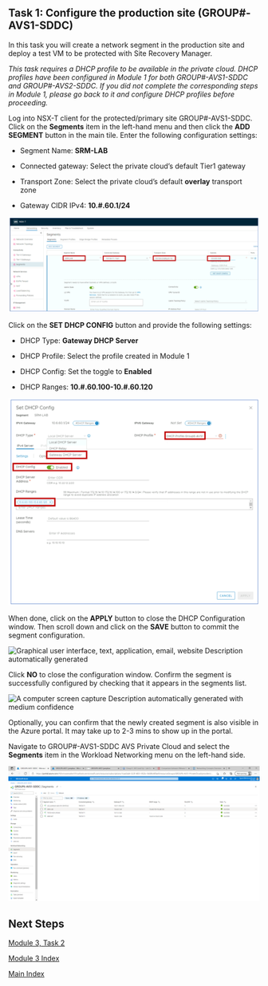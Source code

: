 ## Task 1: Configure the production site (GROUP\#-AVS1-SDDC)

In this task you will create a network segment in the production site and deploy
a test VM to be protected with Site Recovery Manager.

*This task requires a DHCP profile to be available in the private cloud. DHCP
profiles have been configured in Module 1 for both GROUP\#-AVS1-SDDC and
GROUP\#-AVS2-SDDC. If you did not complete the corresponding steps in Module 1,
please go back to it and configure DHCP profiles before proceeding.*

Log into NSX-T client for the protected/primary site GROUP\#-AVS1-SDDC. Click on
the **Segments** item in the left-hand menu and then click the **ADD SEGMENT**
button in the main tile. Enter the following configuration settings:

-   Segment Name: **SRM-LAB**

-   Connected gateway: Select the private cloud’s default Tier1 gateway

-   Transport Zone: Select the private cloud’s default **overlay** transport
    zone

-   Gateway CIDR IPv4: **10.\#.60.1/24**

![](media/367712fc63544d3aac43e67cd75c5220.png)

Click on the **SET DHCP CONFIG** button and provide the following settings:

-   DHCP Type: **Gateway DHCP Server**

-   DHCP Profile: Select the profile created in Module 1

-   DHCP Config: Set the toggle to **Enabled**

-   DHCP Ranges: **10.\#.60.100-10.\#.60.120**

![](media/3fc2f1868be7edaa9625e29e5b5efe32.png)

When done, click on the **APPLY** button to close the DHCP Configuration window.
Then scroll down and click on the **SAVE** button to commit the segment
configuration.

![Graphical user interface, text, application, email, website Description
automatically generated](media/27e39ac4a19c0d7b2200f30f7b9f0605.png)

Click **NO** to close the configuration window. Confirm the segment is
successfully configured by checking that it appears in the segments list.

![A computer screen capture Description automatically generated with medium
confidence](media/cee6bdc13e1efc967011ebbe78b0a1f8.png)

Optionally, you can confirm that the newly created segment is also visible in
the Azure portal. It may take up to 2-3 mins to show up in the portal.

Navigate to GROUP\#-AVS1-SDDC AVS Private Cloud and select the **Segments** item
in the Workload Networking menu on the left-hand side.

![](media/c44d19dd3dac0b8ba66c71197309b9a6.png)

## Next Steps

[Module 3, Task 2](module-3-task-2.md)

[Module 3 Index](module-3-index.md)

[Main Index](index.md)